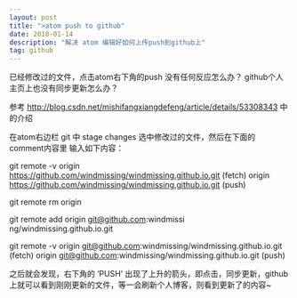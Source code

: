 ```yaml
---
layout: post
title: ">atom push to github"
date: 2018-01-14
description: "解决 atom 编辑好如何上传push到github上"
tag: github
---
```


已经修改过的文件，点击atom右下角的push 没有任何反应怎么办？ github个人主页上也没有同步更新怎么办？

参考 http://blog.csdn.net/mishifangxiangdefeng/article/details/53308343 中的介绍

在atom右边栏 git 中 stage changes 选中修改过的文件，然后在下面的 comment内容里 输入如下内容：

git remote -v
origin  https://github.com/windmissing/windmissing.github.io.git (fetch)
origin  https://github.com/windmissing/windmissing.github.io.git (push)

git remote rm origin

git remote add origin git@github.com:windmissi
ng/windmissing.github.io.git

git remote -v
origin  git@github.com:windmissing/windmissing.github.io.git (fetch)
origin  git@github.com:windmissing/windmissing.github.io.git (push)



之后就会发现，右下角的 ‘PUSH’ 出现了上升的箭头，即点击，同步更新，github上就可以看到刚刚更新的文件，等一会刷新个人博客，则看到更新了的内容~
